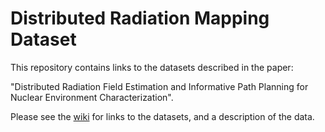 # Distributed Radiation Mapping Dataset

This repository contains links to the datasets described in the paper: 

"Distributed Radiation Field Estimation and Informative Path Planning for Nuclear Environment Characterization".

Please see the [wiki](https://github.com/unr-arl/drm_dataset/wiki) for links to the datasets, and a description of the data.
